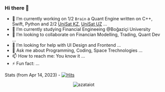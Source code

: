 ### Hi there 👋

- 🔭 I’m currently working on 1/2 `Brain` a Quant Engine written on C++, Swift, Python and 2/2 [UniSat KZ](https://unisat.kz), [UniSat UZ](https://unisat.uz) ...
- 🌱 I’m currently studying Financial Engineeing @Boğaziçi University
- 👯 I’m looking to collaborate on Financian Modelling, Trading, Quant Dev ...
- 🤔 I’m looking for help with UI Design and Frontend ...
- 💬 Ask me about Programming, Coding, Space Trechnologies ...
- 📫 How to reach me: You know it ...
- ⚡ Fun fact: ...

Stats (from Apr 14, 2023) - [![Hits](https://hits.seeyoufarm.com/api/count/incr/badge.svg?url=https%3A%2F%2Fgithub.com%2Fazataiot&count_bg=%2379C83D&title_bg=%23555555&icon=github.svg&icon_color=%23E7E7E7&title=hits&edge_flat=false)](https://hits.seeyoufarm.com)
<p align="center"> <img src="https://github-readme-stats.vercel.app/api?username=azataiot&show_icons=true" alt="azataiot" />
